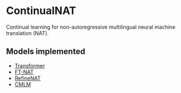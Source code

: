 # ContinualNAT
Continual learning for non-autoregressive multilingual neural machine translation (NAT).

## Models implemented
- [Transformer](https://arxiv.org/abs/1706.03762) 
- [FT-NAT](https://arxiv.org/abs/1711.02281)
- [RefineNAT](https://arxiv.org/abs/1802.06901)
- [CMLM](https://arxiv.org/abs/1904.09324)
